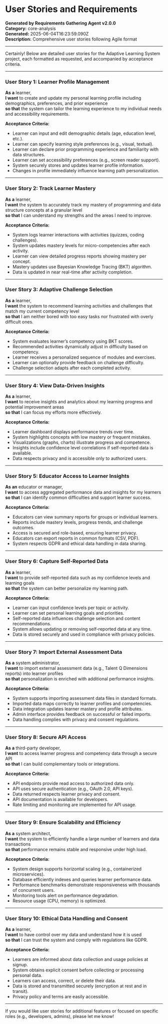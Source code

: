 # User Stories and Requirements

**Generated by Requirements Gathering Agent v2.0.0**  
**Category:** core-analysis  
**Generated:** 2025-06-04T16:23:59.090Z  
**Description:** Comprehensive user stories following Agile format

---

Certainly! Below are detailed user stories for the Adaptive Learning System project, each formatted as requested, and accompanied by acceptance criteria.

---

### User Story 1: Learner Profile Management

**As a** learner,  
**I want** to create and update my personal learning profile including demographics, preferences, and prior experience  
**so that** the system can tailor the learning experience to my individual needs and accessibility requirements.

**Acceptance Criteria:**
- Learner can input and edit demographic details (age, education level, etc.).
- Learner can specify learning style preferences (e.g., visual, textual).
- Learner can declare prior programming experience and familiarity with data structures.
- Learner can set accessibility preferences (e.g., screen reader support).
- System securely stores and updates learner profile information.
- Changes in profile immediately influence learning path personalization.

---

### User Story 2: Track Learner Mastery

**As a** learner,  
**I want** the system to accurately track my mastery of programming and data structure concepts at a granular level  
**so that** I can understand my strengths and the areas I need to improve.

**Acceptance Criteria:**
- System logs learner interactions with activities (quizzes, coding challenges).
- System updates mastery levels for micro-competencies after each activity.
- Learner can view detailed progress reports showing mastery per concept.
- Mastery updates use Bayesian Knowledge Tracing (BKT) algorithm.
- Data is updated in near real-time after activity completion.

---

### User Story 3: Adaptive Challenge Selection

**As a** learner,  
**I want** the system to recommend learning activities and challenges that match my current competency level  
**so that** I am neither bored with too easy tasks nor frustrated with overly difficult ones.

**Acceptance Criteria:**
- System evaluates learner’s competency using BKT scores.
- Recommended activities dynamically adjust in difficulty based on competency.
- Learner receives a personalized sequence of modules and exercises.
- Learner can optionally provide feedback on challenge difficulty.
- Challenge selection adapts after each completed activity.

---

### User Story 4: View Data-Driven Insights

**As a** learner,  
**I want** to receive insights and analytics about my learning progress and potential improvement areas  
**so that** I can focus my efforts more effectively.

**Acceptance Criteria:**
- Learner dashboard displays performance trends over time.
- System highlights concepts with low mastery or frequent mistakes.
- Visualizations (graphs, charts) illustrate progress and competence.
- Insights include confidence level correlations if self-reported data is available.
- Data respects privacy and is accessible only to authorized users.

---

### User Story 5: Educator Access to Learner Insights

**As an** educator or manager,  
**I want** to access aggregated performance data and insights for my learners  
**so that** I can identify common difficulties and support learner success.

**Acceptance Criteria:**
- Educators can view summary reports for groups or individual learners.
- Reports include mastery levels, progress trends, and challenge outcomes.
- Access is secured and role-based, ensuring learner privacy.
- Educators can export reports in common formats (CSV, PDF).
- System respects GDPR and ethical data handling in data sharing.

---

### User Story 6: Capture Self-Reported Data

**As a** learner,  
**I want** to provide self-reported data such as my confidence levels and learning goals  
**so that** the system can better personalize my learning path.

**Acceptance Criteria:**
- Learner can input confidence levels per topic or activity.
- Learner can set personal learning goals and priorities.
- Self-reported data influences challenge selection and content recommendations.
- System allows updating or removing self-reported data at any time.
- Data is stored securely and used in compliance with privacy policies.

---

### User Story 7: Import External Assessment Data

**As a** system administrator,  
**I want** to import external assessment data (e.g., Talent Q Dimensions reports) into learner profiles  
**so that** personalization is enriched with additional performance insights.

**Acceptance Criteria:**
- System supports importing assessment data files in standard formats.
- Imported data maps correctly to learner profiles and competencies.
- Data integration updates learner mastery and profile attributes.
- Admin interface provides feedback on successful or failed imports.
- Data handling complies with privacy and consent regulations.

---

### User Story 8: Secure API Access

**As a** third-party developer,  
**I want** to access learner progress and competency data through a secure API  
**so that** I can build complementary tools or integrations.

**Acceptance Criteria:**
- API endpoints provide read access to authorized data only.
- API uses secure authentication (e.g., OAuth 2.0, API keys).
- Data returned respects learner privacy and consent.
- API documentation is available for developers.
- Rate limiting and monitoring are implemented for API usage.

---

### User Story 9: Ensure Scalability and Efficiency

**As a** system architect,  
**I want** the system to efficiently handle a large number of learners and data transactions  
**so that** performance remains stable and responsive under high load.

**Acceptance Criteria:**
- System design supports horizontal scaling (e.g., containerized microservices).
- Database efficiently indexes and queries learner performance data.
- Performance benchmarks demonstrate responsiveness with thousands of concurrent users.
- Monitoring tools alert on performance degradation.
- Resource usage (CPU, memory) is optimized.

---

### User Story 10: Ethical Data Handling and Consent

**As a** learner,  
**I want** to have control over my data and understand how it is used  
**so that** I can trust the system and comply with regulations like GDPR.

**Acceptance Criteria:**
- Learners are informed about data collection and usage policies at signup.
- System obtains explicit consent before collecting or processing personal data.
- Learners can access, correct, or delete their data.
- Data is stored and transmitted securely (encryption at rest and in transit).
- Privacy policy and terms are easily accessible.

---

If you would like user stories for additional features or focused on specific roles (e.g., developers, admins), please let me know!